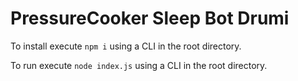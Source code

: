 # PressureCooker Sleep Bot Drumi

To install execute ``npm i`` using a CLI in the root directory.

To run execute ``node index.js`` using a CLI in the root directory.
